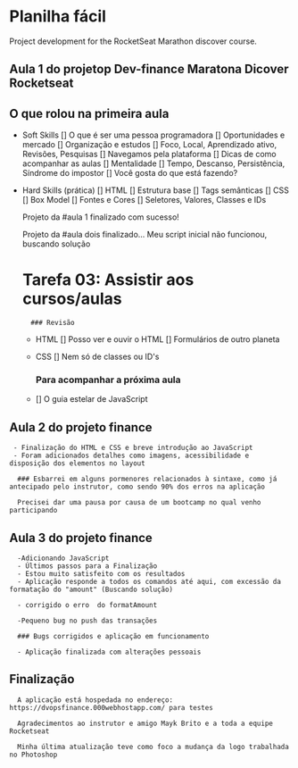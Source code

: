 # Planilha fácil
Project development for the RocketSeat Marathon discover course.

## Aula 1 do projetop Dev-finance Maratona Dicover Rocketseat

## O que rolou na primeira aula

* Soft Skills
[] O que é ser uma pessoa programadora
[] Oportunidades e mercado
[] Organização e estudos
	[] Foco, Local, Aprendizado ativo, Revisões, Pesquisas
[] Navegamos pela plataforma
[] Dicas de como acompanhar as aulas
[] Mentalidade
	[] Tempo, Descanso, Persistência, Síndrome do impostor
	[] Você gosta do que está fazendo?
* Hard Skills (prática)
[] HTML
	[] Estrutura base
	[] Tags semânticas
[] CSS
	[] Box Model
	[] Fontes e Cores
	[] Seletores, Valores, Classes e IDs

    Projeto da #aula 1 finalizado com sucesso!

	Projeto da #aula dois finalizado... Meu script inicial não funcionou, buscando solução

    # Tarefa 03: Assistir aos cursos/aulas
    
    
    	### Revisão
	* HTML
		[] Posso ver e ouvir o HTML
		[] Formulários de outro planeta
	* CSS
		[] Nem só de classes ou ID's

        ### Para acompanhar a próxima aula
	* [] O guia estelar de JavaScript

 ## Aula 2 do projeto finance

	 - Finalização do HTML e CSS e breve introdução ao JavaScript
	 - Foram adicionados detalhes como imagens, acessibilidade e disposição dos elementos no layout

	  ### Esbarrei em alguns pormenores relacionados à sintaxe, como já antecipado pelo instrutor, como sendo 90% dos erros na aplicação

	  Precisei dar uma pausa por causa de um bootcamp no qual venho participando


 ## Aula 3 do projeto finance
	  
	  -Adicionando JavaScript
	  - Últimos passos para a Finalização
	  - Estou muito satisfeito com os resultados
	  - Aplicação responde a todos os comandos até aqui, com excessão da formatação do "amount" (Buscando solução)

	  - corrigido o erro  do formatAmount

	  -Pequeno bug no push das transações

	  ### Bugs corrigidos e aplicação em funcionamento

	  - Aplicação finalizada com alterações pessoais
	  
## Finalização

	  A aplicação está hospedada no endereço: https://dvopsfinance.000webhostapp.com/ para testes

	  Agradecimentos ao instrutor e amigo Mayk Brito e a toda a equipe Rocketseat

	  Minha última atualização teve como foco a mudança da logo trabalhada no Photoshop
	  
